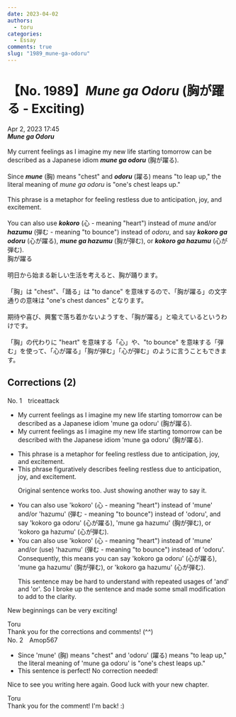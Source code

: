 ```yaml
---
date: 2023-04-02
authors:
  - toru
categories:
  - Essay
comments: true
slug: "1989_mune-ga-odoru"
---
```


# 【No. 1989】<strong><em>Mune ga Odoru</strong></em> (胸が躍る - Exciting)
<div class="date">Apr 2, 2023 17:45</div>
<div id="post"><div id="body_show_ori">
<strong><em>Mune ga Odoru</strong></em><br/><br/>My current feelings as I imagine my new life starting tomorrow can be described as a Japanese idiom <strong><em>mune ga odoru</em></strong> (胸が躍る).<br/><br/>Since <strong><em>mune</em></strong> (胸) means "chest" and <strong><em>odoru</em></strong> (躍る) means "to leap up," the literal meaning of <em>mune ga odoru</em> is "one's chest leaps up."<br/><br/>This phrase is a metaphor for feeling restless due to anticipation, joy, and excitement.<br/><br/>You can also use <strong><em>kokoro</em></strong> (心 - meaning "heart") instead of <em>mune</em> and/or <strong><em>hazumu</em></strong> (弾む - meaning "to bounce") instead of <em>odoru</em>, and say <strong><em>kokoro ga odoru</em></strong> (心が躍る), <strong><em>mune ga hazumu</em></strong> (胸が弾む), or <strong><em>kokoro ga hazumu</em></strong> (心が弾む).
</div></div>

<!-- more -->

<div id="post_ja"><div id="body_show_mo">
胸が躍る<br/><br/>明日から始まる新しい生活を考えると、胸が踊ります。<br/><br/>「胸」は "chest"、「踊る」は "to dance" を意味するので、「胸が躍る」の文字通りの意味は "one's chest dances" となります。<br/><br/>期待や喜び、興奮で落ち着かないようすを、「胸が躍る」と喩えているというわけです。<br/><br/>「胸」の代わりに "heart" を意味する「心」や、"to bounce" を意味する「弾む」を使って、「心が躍る」「胸が弾む」「心が弾む」のように言うこともできます。
</div></div>

## Corrections (2)
<div id="block"><div class="first_name"> No. 1　<span class="just_name">triceattack</span></div><div id="block2">
<ul class="correction_field">
<li class="incorrect">My current feelings as I imagine my new life starting tomorrow can be described as a Japanese idiom 'mune ga odoru' (胸が躍る).</li>
<li class="corrected correct">
My current feelings as I imagine my new life starting tomorrow can be described <span class="f_blue">with</span> the Japanese idiom 'mune ga odoru' (胸が躍る).
</li>
</ul>
<ul class="correction_field">
<li class="incorrect">This phrase is a metaphor for feeling restless due to anticipation, joy, and excitement.</li>
<li class="corrected correct">
This phrase figuratively describes feeling restless due to anticipation, joy, and excitement.
<p class="correction_comment">Original sentence works too. Just showing another way to say it.</p>
</li>
</ul>
<ul class="correction_field">
<li class="incorrect">You can also use 'kokoro' (心 - meaning "heart") instead of 'mune' and/or 'hazumu' (弾む - meaning "to bounce") instead of 'odoru', and say 'kokoro ga odoru' (心が躍る), 'mune ga hazumu' (胸が弾む), or 'kokoro ga hazumu' (心が弾む).</li>
<li class="corrected correct">
You can also use 'kokoro' (心 - meaning "heart") instead of 'mune' and/or (<span class="f_blue">use)</span> 'hazumu' (弾む - meaning "to bounce") instead of 'odoru'. Consequently, this means you can say 'kokoro ga odoru' (心が躍る), 'mune ga hazumu' (胸が弾む), or 'kokoro ga hazumu' (心が弾む).
<p class="correction_comment">This sentence may be hard to understand with repeated usages of 'and' and 'or'.  So I broke up the sentence and made some small modification to add to the clarity.</p>
</li>
</ul>
<p class="comment_small">
 New beginnings can be very exciting!
</p>

</div><div class="name"><span class="just_name">Toru</span><br>
Thank you for the corrections and comments! (^^)
</div>
</div>
<div id="block"><div class="first_name"> No. 2　<span class="just_name">Amop567</span></div><div id="block2">
<ul class="correction_field">
<li class="incorrect">Since 'mune' (胸) means "chest" and 'odoru' (躍る) means "to leap up," the literal meaning of 'mune ga odoru' is "one's chest leaps up."</li>
<li class="corrected perfect">This sentence is perfect! No correction needed!</li>
</ul>
<p class="comment_small">
 Nice to see you writing here again. Good luck with your new chapter.
</p>

</div><div class="name"><span class="just_name">Toru</span><br>
Thank you for the comment! I'm back! :)
</div>
</div>
